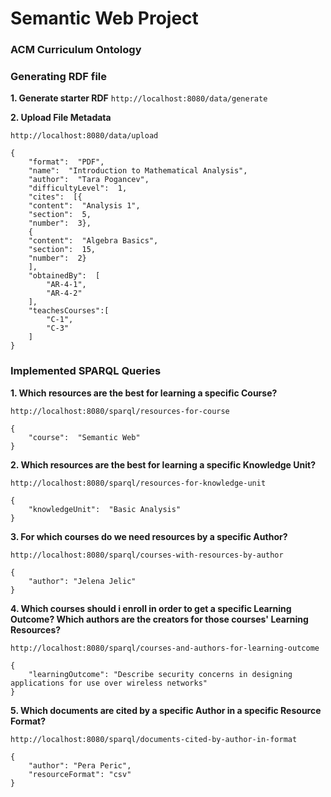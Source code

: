 # Semantic Web Project
### ACM Curriculum Ontology

### Generating RDF file
**1. Generate starter RDF**
`http://localhost:8080/data/generate`

**2. Upload File Metadata**
```
http://localhost:8080/data/upload

{
	"format":  "PDF",
	"name":  "Introduction to Mathematical Analysis",
	"author":  "Tara Pogancev",
	"difficultyLevel":  1,
	"cites":  [{
	"content":  "Analysis 1",
	"section":  5,
	"number":  3},
	{
	"content":  "Algebra Basics",
	"section":  15,
	"number":  2}
	],
	"obtainedBy":  [
		"AR-4-1",
		"AR-4-2"
	],
	"teachesCourses":[
		"C-1",
		"C-3"
	]
}
```

### Implemented SPARQL Queries
**1.	Which resources are the best for learning a specific Course?**
```
http://localhost:8080/sparql/resources-for-course

{
	"course":  "Semantic Web"
}

```

**2. Which resources are the best for learning a specific Knowledge Unit?**
```
http://localhost:8080/sparql/resources-for-knowledge-unit

{
	"knowledgeUnit":  "Basic Analysis"
}
```

**3. For which courses do we need resources by a specific Author?**
```
http://localhost:8080/sparql/courses-with-resources-by-author

{
	"author": "Jelena Jelic"
}
```

**4. Which courses should i enroll in order to get a specific Learning Outcome? Which authors are the creators for those courses' Learning Resources?**
```
http://localhost:8080/sparql/courses-and-authors-for-learning-outcome

{
	"learningOutcome": "Describe security concerns in designing applications for use over wireless networks"
}
```

**5. Which documents are cited by a specific Author in a specific Resource Format?**
```
http://localhost:8080/sparql/documents-cited-by-author-in-format

{
	"author": "Pera Peric",
	"resourceFormat": "csv"
}
```
